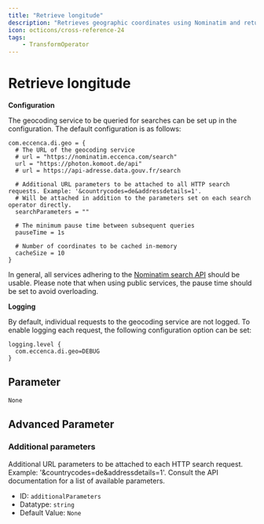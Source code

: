 ```yaml
---
title: "Retrieve longitude"
description: "Retrieves geographic coordinates using Nominatim and returns the longitude."
icon: octicons/cross-reference-24
tags: 
    - TransformOperator
---
```

# Retrieve longitude
<!-- This file was generated - DO NOT CHANGE IT MANUALLY -->




**Configuration**

The geocoding service to be queried for searches can be set up in the configuration.
The default configuration is as follows:

    com.eccenca.di.geo = {
      # The URL of the geocoding service
      # url = "https://nominatim.eccenca.com/search"
      url = "https://photon.komoot.de/api"
      # url = https://api-adresse.data.gouv.fr/search
    
      # Additional URL parameters to be attached to all HTTP search requests. Example: '&countrycodes=de&addressdetails=1'.
      # Will be attached in addition to the parameters set on each search operator directly.
      searchParameters = ""
    
      # The minimum pause time between subsequent queries
      pauseTime = 1s
    
      # Number of coordinates to be cached in-memory
      cacheSize = 10
    }
    
In general, all services adhering to the [Nominatim search API](https://nominatim.org/release-docs/develop/api/Search/) should be usable.
Please note that when using public services, the pause time should be set to avoid overloading.

**Logging**

By default, individual requests to the geocoding service are not logged. To enable logging each request, the following configuration option can be set:

    logging.level {
      com.eccenca.di.geo=DEBUG
    }


## Parameter

`None`

## Advanced Parameter

### Additional parameters

Additional URL parameters to be attached to each HTTP search request. Example: '&countrycodes=de&addressdetails=1'. Consult the API documentation for a list of available parameters.

- ID: `additionalParameters`
- Datatype: `string`
- Default Value: `None`




